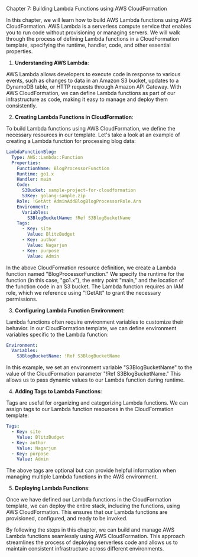 Chapter 7: Building Lambda Functions using AWS CloudFormation

In this chapter, we will learn how to build AWS Lambda functions using AWS CloudFormation. AWS Lambda is a serverless compute service that enables you to run code without provisioning or managing servers. We will walk through the process of defining Lambda functions in a CloudFormation template, specifying the runtime, handler, code, and other essential properties.

1. **Understanding AWS Lambda**:

AWS Lambda allows developers to execute code in response to various events, such as changes to data in an Amazon S3 bucket, updates to a DynamoDB table, or HTTP requests through Amazon API Gateway. With AWS CloudFormation, we can define Lambda functions as part of our infrastructure as code, making it easy to manage and deploy them consistently.

2. **Creating Lambda Functions in CloudFormation**:

To build Lambda functions using AWS CloudFormation, we define the necessary resources in our template. Let's take a look at an example of creating a Lambda function for processing blog data:

```yaml
LambdaFunctionBlog:
  Type: AWS::Lambda::Function
  Properties:
    FunctionName: BlogProcessorFunction
    Runtime: go1.x
    Handler: main
    Code:
      S3Bucket: sample-project-for-cloudformation
      S3Key: golang-sample.zip
    Role: !GetAtt AdminAddBlogBlogProcessorRole.Arn
    Environment:
      Variables:
        S3BlogBucketName: !Ref S3BlogBucketName
    Tags:
      - Key: site
        Value: BlitzBudget
      - Key: author
        Value: Nagarjun
      - Key: purpose
        Value: Admin
```

In the above CloudFormation resource definition, we create a Lambda function named "BlogProcessorFunction." We specify the runtime for the function (in this case, "go1.x"), the entry point "main," and the location of the function code in an S3 bucket. The Lambda function requires an IAM role, which we reference using "!GetAtt" to grant the necessary permissions.

3. **Configuring Lambda Function Environment**:

Lambda functions often require environment variables to customize their behavior. In our CloudFormation template, we can define environment variables specific to the Lambda function:

```yaml
Environment:
  Variables:
    S3BlogBucketName: !Ref S3BlogBucketName
```

In this example, we set an environment variable "S3BlogBucketName" to the value of the CloudFormation parameter "!Ref S3BlogBucketName." This allows us to pass dynamic values to our Lambda function during runtime.

4. **Adding Tags to Lambda Functions**:

Tags are useful for organizing and categorizing Lambda functions. We can assign tags to our Lambda function resources in the CloudFormation template:

```yaml
Tags:
  - Key: site
    Value: BlitzBudget
  - Key: author
    Value: Nagarjun
  - Key: purpose
    Value: Admin
```

The above tags are optional but can provide helpful information when managing multiple Lambda functions in the AWS environment.

5. **Deploying Lambda Functions**:

Once we have defined our Lambda functions in the CloudFormation template, we can deploy the entire stack, including the functions, using AWS CloudFormation. This ensures that our Lambda functions are provisioned, configured, and ready to be invoked.

By following the steps in this chapter, we can build and manage AWS Lambda functions seamlessly using AWS CloudFormation. This approach streamlines the process of deploying serverless code and allows us to maintain consistent infrastructure across different environments.